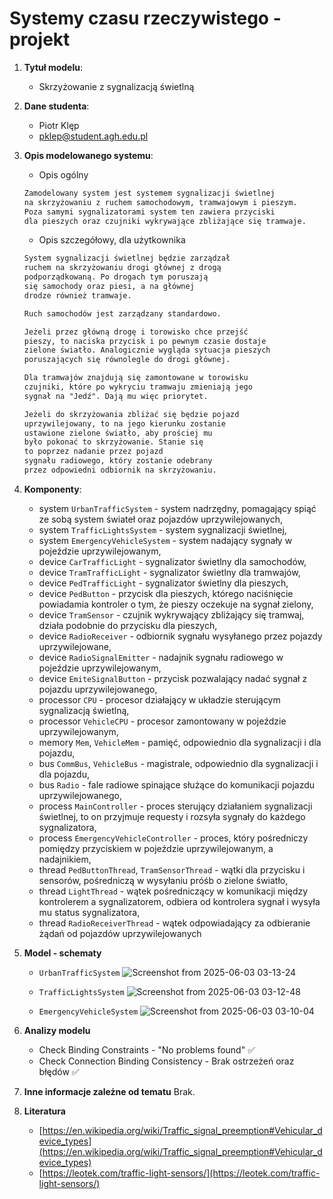 # Systemy czasu rzeczywistego - projekt

1. **Tytuł modelu**:
    - Skrzyżowanie z sygnalizacją świetlną

2. **Dane studenta**:
    - Piotr Klęp
    - <pklep@student.agh.edu.pl>

3. **Opis modelowanego systemu**:
    - Opis ogólny

    ```txt
    Zamodelowany system jest systemem sygnalizacji świetlnej
    na skrzyżowaniu z ruchem samochodowym, tramwajowym i pieszym.
    Poza samymi sygnalizatorami system ten zawiera przyciski
    dla pieszych oraz czujniki wykrywające zbliżające się tramwaje.
    ```

    - Opis szczegółowy, dla użytkownika

    ```txt
    System sygnalizacji świetlnej będzie zarządzał
    ruchem na skrzyżowaniu drogi głównej z drogą
    podporządkowaną. Po drogach tym poruszają
    się samochody oraz piesi, a na głównej
    drodze również tramwaje.

    Ruch samochodów jest zarządzany standardowo.

    Jeżeli przez główną drogę i torowisko chce przejść
    pieszy, to naciska przycisk i po pewnym czasie dostaje
    zielone światło. Analogicznie wygląda sytuacja pieszych
    poruszających się równolegle do drogi głównej.

    Dla tramwajów znajdują się zamontowane w torowisku
    czujniki, które po wykryciu tramwaju zmieniają jego
    sygnał na "Jedź". Dają mu więc priorytet.

    Jeżeli do skrzyżowania zbliżać się będzie pojazd
    uprzywilejowany, to na jego kierunku zostanie
    ustawione zielone światło, aby prościej mu
    było pokonać to skrzyżowanie. Stanie się
    to poprzez nadanie przez pojazd
    sygnału radiowego, który zostanie odebrany
    przez odpowiedni odbiornik na skrzyżowaniu.
    ```
    

4. **Komponenty**:
    - system `UrbanTrafficSystem` - system nadrzędny, pomagający spiąć ze sobą system świateł oraz pojazdów uprzywilejowanych,
    - system `TrafficLightsSystem` - system sygnalizacji świetlnej,
    - system `EmergencyVehicleSystem` - system nadający sygnały w pojeździe uprzywilejowanym,
    - device `CarTrafficLight` - sygnalizator świetlny dla samochodów,
    - device `TramTrafficLight` - sygnalizator świetlny dla tramwajów,
    - device `PedTrafficLight` - sygnalizator świetlny dla pieszych,
    - device `PedButton` - przycisk dla pieszych, którego naciśnięcie powiadamia kontroler o tym, że pieszy oczekuje na sygnał zielony,
    - device `TramSensor` - czujnik wykrywający zbliżający się tramwaj, działa podobnie do przycisku dla pieszych,
    - device `RadioReceiver` - odbiornik sygnału wysyłanego przez pojazdy uprzywilejowane,
    - device `RadioSignalEmitter` - nadajnik sygnału radiowego w pojeździe uprzywilejowanym,
    - device `EmiteSignalButton` - przycisk pozwalający nadać sygnał z pojazdu uprzywilejowanego,
    - processor `CPU` - procesor działający w układzie sterującym sygnalizacją świetlną,
    - processor `VehicleCPU` - procesor zamontowany w pojeździe uprzywilejowanym,
    - memory `Mem`, `VehicleMem` - pamięć, odpowiednio dla sygnalizacji i dla pojazdu,
    - bus `CommBus`, `VehicleBus` - magistrale, odpowiednio dla sygnalizacji i dla pojazdu,
    - bus `Radio` - fale radiowe spinające służące do komunikacji pojazdu uprzywilejowanego,
    - process `MainController` - proces sterujący działaniem sygnalizacji świetlnej, to on przyjmuje requesty i rozsyła sygnały do każdego sygnalizatora,
    - process `EmergencyVehicleController` - proces, który pośredniczy pomiędzy przyciskiem w pojeździe uprzywilejowanym, a nadajnikiem,
    - thread `PedButtonThread`, `TramSensorThread` - wątki dla przycisku i sensorów, pośredniczą w wysyłaniu próśb o zielone światło,
    - thread `LightThread` - wątek pośredniczący w komunikacji między kontrolerem a sygnalizatorem, odbiera od kontrolera sygnał i wysyła mu status sygnalizatora,
    - thread `RadioReceiverThread` - wątek odpowiadający za odbieranie żądań od pojazdów uprzywilejowanych
  
5. **Model - schematy**
   - `UrbanTrafficSystem`
     ![Screenshot from 2025-06-03 03-13-24](https://github.com/user-attachments/assets/e218a097-983d-4473-b1a2-224142532c33)

   - `TrafficLightsSystem`
    ![Screenshot from 2025-06-03 03-12-48](https://github.com/user-attachments/assets/60668034-4020-4ba6-98f1-78b692676938)

     
   - `EmergencyVehicleSystem`
   ![Screenshot from 2025-06-03 03-10-04](https://github.com/user-attachments/assets/bda19caa-292e-4558-ba7f-70a90d7d9095)

6. **Analizy modelu**
   - Check Binding Constraints - "No problems found" ✅
   - Check Connection Binding Consistency - Brak ostrzeżeń oraz błędów ✅
  
7. **Inne informacje zależne od tematu**
    Brak.

8. **Literatura**
   - [https://en.wikipedia.org/wiki/Traffic_signal_preemption#Vehicular_device_types](https://en.wikipedia.org/wiki/Traffic_signal_preemption#Vehicular_device_types)
   - [https://leotek.com/traffic-light-sensors/](https://leotek.com/traffic-light-sensors/)
